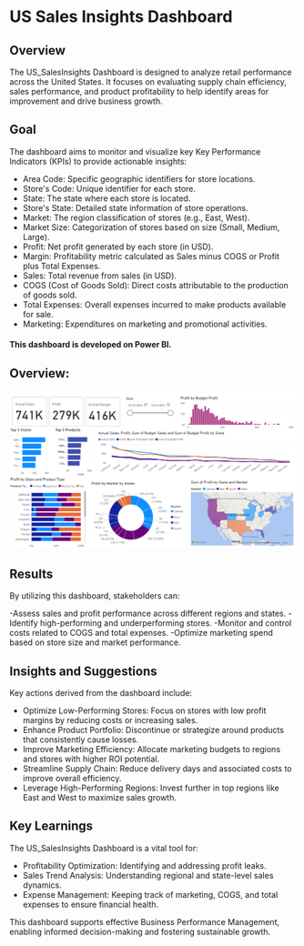 # US Sales Insights Dashboard
## Overview
The US_SalesInsights Dashboard is designed to analyze retail performance across the United States. It focuses on evaluating supply chain efficiency, sales performance, and product profitability to help identify areas for improvement and drive business growth.

## Goal
The dashboard aims to monitor and visualize key Key Performance Indicators (KPIs) to provide actionable insights:

- Area Code: Specific geographic identifiers for store locations.
- Store's Code: Unique identifier for each store.
- State: The state where each store is located.
- Store's State: Detailed state information of store operations.
- Market: The region classification of stores (e.g., East, West).
- Market Size: Categorization of stores based on size (Small, Medium, Large).
- Profit: Net profit generated by each store (in USD).
- Margin: Profitability metric calculated as Sales minus COGS or Profit plus Total Expenses.
- Sales: Total revenue from sales (in USD).
- COGS (Cost of Goods Sold): Direct costs attributable to the production of goods sold.
- Total Expenses: Overall expenses incurred to make products available for sale.
- Marketing: Expenditures on marketing and promotional activities.
#### This dashboard is developed on Power BI.
## Overview:

![US_Salesnsights](US_Dashboard.png)
## Results
By utilizing this dashboard, stakeholders can:

-Assess sales and profit performance across different regions and states.
-Identify high-performing and underperforming stores.
-Monitor and control costs related to COGS and total expenses.
-Optimize marketing spend based on store size and market performance.

## Insights and Suggestions
Key actions derived from the dashboard include:
- Optimize Low-Performing Stores:
Focus on stores with low profit margins by reducing costs or increasing sales.
- Enhance Product Portfolio:
Discontinue or strategize around products that consistently cause losses.
- Improve Marketing Efficiency:
Allocate marketing budgets to regions and stores with higher ROI potential.
- Streamline Supply Chain:
Reduce delivery days and associated costs to improve overall efficiency.
- Leverage High-Performing Regions:
Invest further in top regions like East and West to maximize sales growth.

## Key Learnings
The US_SalesInsights Dashboard is a vital tool for:
- Profitability Optimization: Identifying and addressing profit leaks.
- Sales Trend Analysis: Understanding regional and state-level sales dynamics.
- Expense Management: Keeping track of marketing, COGS, and total expenses to ensure financial health.

This dashboard supports effective Business Performance Management, enabling informed decision-making and fostering sustainable growth.
